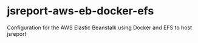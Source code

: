 # jsreport-aws-eb-docker-efs
Configuration for the AWS Elastic Beanstalk using Docker and EFS to host jsreport
